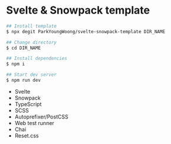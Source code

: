 # Svelte & Snowpack template

```bash
## Install template
$ npx degit ParkYoungWoong/svelte-snowpack-template DIR_NAME

## Change directory
$ cd DIR_NAME

## Install dependencies
$ npm i

## Start dev server
$ npm run dev
```

-   Svelte
-   Snowpack
-   TypeScript
-   SCSS
-   Autoprefixer/PostCSS
-   Web test runner
-   Chai
-   Reset.css
